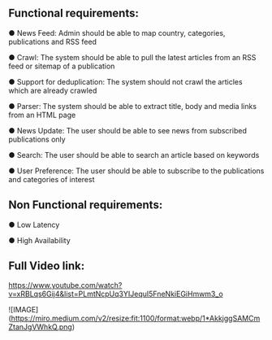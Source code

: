## Functional requirements:

● News Feed: Admin should be able to map country, categories, publications and RSS feed

● Crawl: The system should be able to pull the latest articles from an RSS feed or sitemap of a publication

● Support for deduplication: The system should not crawl the articles which are already crawled

● Parser: The system should be able to extract title, body and media links from an HTML page

● News Update: The user should be able to see news from subscribed publications only

● Search: The user should be able to search an article based on keywords

● User Preference: The user should be able to subscribe to the publications and categories of interest

## Non Functional requirements:

● Low Latency

● High Availability

## Full Video link:

https://www.youtube.com/watch?v=xRBLqs6Gij4&list=PLmtNcpUq3YIJequI5FneNkiEGiHmwm3_o

![IMAGE] (https://miro.medium.com/v2/resize:fit:1100/format:webp/1*AkkjggSAMCmZtanJgVWhkQ.png)
